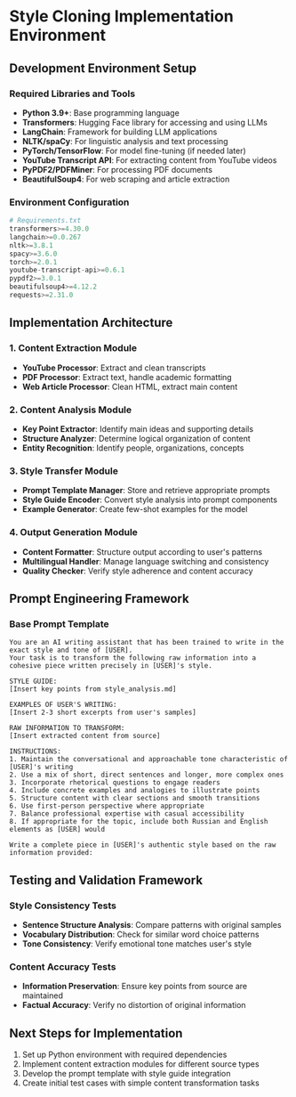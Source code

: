 # Style Cloning Implementation Environment

## Development Environment Setup

### Required Libraries and Tools
- **Python 3.9+**: Base programming language
- **Transformers**: Hugging Face library for accessing and using LLMs
- **LangChain**: Framework for building LLM applications
- **NLTK/spaCy**: For linguistic analysis and text processing
- **PyTorch/TensorFlow**: For model fine-tuning (if needed later)
- **YouTube Transcript API**: For extracting content from YouTube videos
- **PyPDF2/PDFMiner**: For processing PDF documents
- **BeautifulSoup4**: For web scraping and article extraction

### Environment Configuration
```python
# Requirements.txt
transformers>=4.30.0
langchain>=0.0.267
nltk>=3.8.1
spacy>=3.6.0
torch>=2.0.1
youtube-transcript-api>=0.6.1
pypdf2>=3.0.1
beautifulsoup4>=4.12.2
requests>=2.31.0
```

## Implementation Architecture

### 1. Content Extraction Module
- **YouTube Processor**: Extract and clean transcripts
- **PDF Processor**: Extract text, handle academic formatting
- **Web Article Processor**: Clean HTML, extract main content

### 2. Content Analysis Module
- **Key Point Extractor**: Identify main ideas and supporting details
- **Structure Analyzer**: Determine logical organization of content
- **Entity Recognition**: Identify people, organizations, concepts

### 3. Style Transfer Module
- **Prompt Template Manager**: Store and retrieve appropriate prompts
- **Style Guide Encoder**: Convert style analysis into prompt components
- **Example Generator**: Create few-shot examples for the model

### 4. Output Generation Module
- **Content Formatter**: Structure output according to user's patterns
- **Multilingual Handler**: Manage language switching and consistency
- **Quality Checker**: Verify style adherence and content accuracy

## Prompt Engineering Framework

### Base Prompt Template
```
You are an AI writing assistant that has been trained to write in the exact style and tone of [USER]. 
Your task is to transform the following raw information into a cohesive piece written precisely in [USER]'s style.

STYLE GUIDE:
[Insert key points from style_analysis.md]

EXAMPLES OF USER'S WRITING:
[Insert 2-3 short excerpts from user's samples]

RAW INFORMATION TO TRANSFORM:
[Insert extracted content from source]

INSTRUCTIONS:
1. Maintain the conversational and approachable tone characteristic of [USER]'s writing
2. Use a mix of short, direct sentences and longer, more complex ones
3. Incorporate rhetorical questions to engage readers
4. Include concrete examples and analogies to illustrate points
5. Structure content with clear sections and smooth transitions
6. Use first-person perspective where appropriate
7. Balance professional expertise with casual accessibility
8. If appropriate for the topic, include both Russian and English elements as [USER] would

Write a complete piece in [USER]'s authentic style based on the raw information provided:
```

## Testing and Validation Framework

### Style Consistency Tests
- **Sentence Structure Analysis**: Compare patterns with original samples
- **Vocabulary Distribution**: Check for similar word choice patterns
- **Tone Consistency**: Verify emotional tone matches user's style

### Content Accuracy Tests
- **Information Preservation**: Ensure key points from source are maintained
- **Factual Accuracy**: Verify no distortion of original information

## Next Steps for Implementation
1. Set up Python environment with required dependencies
2. Implement content extraction modules for different source types
3. Develop the prompt template with style guide integration
4. Create initial test cases with simple content transformation tasks
